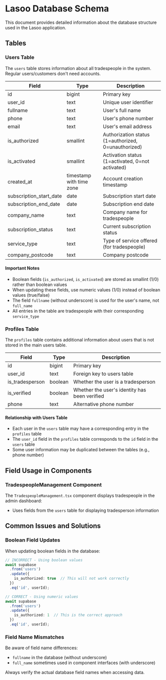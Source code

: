 # Lasoo Database Schema

This document provides detailed information about the database structure used in the Lasoo application.

## Tables

### Users Table

The `users` table stores information about all tradespeople in the system. Regular users/customers don't need accounts.

| Field | Type | Description |
|-------|------|-------------|
| id | bigint | Primary key |
| user_id | text | Unique user identifier |
| fullname | text | User's full name |
| phone | text | User's phone number |
| email | text | User's email address |
| is_authorized | smallint | Authorization status (1=authorized, 0=unauthorized) |
| is_activated | smallint | Activation status (1=activated, 0=not activated) |
| created_at | timestamp with time zone | Account creation timestamp |
| subscription_start_date | date | Subscription start date |
| subscription_end_date | date | Subscription end date |
| company_name | text | Company name for tradespeople |
| subscription_status | text | Current subscription status |
| service_type | text | Type of service offered (for tradespeople) |
| company_postcode | text | Company postcode |

#### Important Notes

- Boolean fields (`is_authorized`, `is_activated`) are stored as smallint (1/0) rather than boolean values
- When updating these fields, use numeric values (1/0) instead of boolean values (true/false)
- The field `fullname` (without underscore) is used for the user's name, not `full_name`
- All entries in the table are tradespeople with their corresponding `service_type`

### Profiles Table

The `profiles` table contains additional information about users that is not stored in the main users table.

| Field | Type | Description |
|-------|------|-------------|
| id | bigint | Primary key |
| user_id | text | Foreign key to users table |
| is_tradesperson | boolean | Whether the user is a tradesperson |
| is_verified | boolean | Whether the user's identity has been verified |
| phone | text | Alternative phone number |

#### Relationship with Users Table

- Each user in the `users` table may have a corresponding entry in the `profiles` table
- The `user_id` field in the `profiles` table corresponds to the `id` field in the `users` table
- Some user information may be duplicated between the tables (e.g., phone number)

## Field Usage in Components



### TradespeopleManagement Component

The `TradespeopleManagement.tsx` component displays tradespeople in the admin dashboard:

- Uses fields from the `users` table for displaying tradesperson information

## Common Issues and Solutions

### Boolean Field Updates

When updating boolean fields in the database:

```typescript
// INCORRECT - Using boolean values
await supabase
  .from('users')
  .update({
    is_authorized: true  // This will not work correctly
  })
  .eq('id', userId);

// CORRECT - Using numeric values
await supabase
  .from('users')
  .update({
    is_authorized: 1  // This is the correct approach
  })
  .eq('id', userId);
```

### Field Name Mismatches

Be aware of field name differences:

- `fullname` in the database (without underscore)
- `full_name` sometimes used in component interfaces (with underscore)

Always verify the actual database field names when accessing data.

